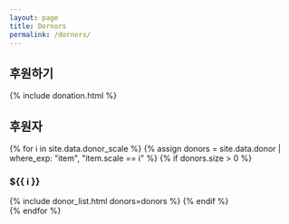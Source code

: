 ```yaml
---
layout: page
title: Dornors
permalink: /dornors/
---
```


## 후원하기

{% include donation.html %}

## 후원자

{% for i in site.data.donor_scale %}
{% assign donors = site.data.donor | where_exp: "item", "item.scale == i" %}
{% if donors.size > 0 %}
### ${{ i }}
{% include donor_list.html donors=donors %}
{% endif %}
<br/>
{% endfor %}